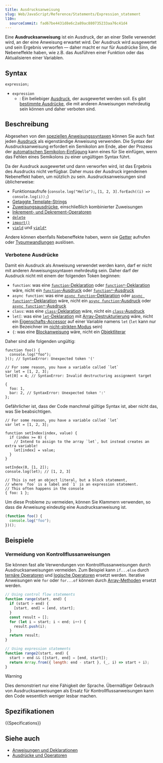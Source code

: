 ```yaml
---
title: Ausdrucksanweisung
slug: Web/JavaScript/Reference/Statements/Expression_statement
l10n:
  sourceCommit: fad67be4431d8e6c2a89ac880735233aa76c41d4
---
```


Eine **Ausdrucksanweisung** ist ein Ausdruck, der an einer Stelle verwendet wird, an der eine Anweisung erwartet wird. Der Ausdruck wird ausgewertet und sein Ergebnis verworfen — daher macht er nur für Ausdrücke Sinn, die Nebeneffekte haben, wie z.B. das Ausführen einer Funktion oder das Aktualisieren einer Variablen.

## Syntax

```js-nolint
expression;
```

- `expression`
  - : Ein beliebiger [Ausdruck](/de/docs/Web/JavaScript/Reference/Operators), der ausgewertet werden soll. Es gibt [bestimmte Ausdrücke](#verbotene_ausdrücke), die mit anderen Anweisungen mehrdeutig sein können und daher verboten sind.

## Beschreibung

Abgesehen von den [speziellen Anweisungssyntaxen](/de/docs/Web/JavaScript/Reference/Statements) können Sie auch fast jeden [Ausdruck](/de/docs/Web/JavaScript/Reference/Operators) als eigenständige Anweisung verwenden. Die Syntax der Ausdrucksanweisung erfordert ein Semikolon am Ende, aber der Prozess der [automatischen Semikolon-Einfügung](/de/docs/Web/JavaScript/Reference/Lexical_grammar#automatic_semicolon_insertion) kann eines für Sie einfügen, wenn das Fehlen eines Semikolons zu einer ungültigen Syntax führt.

Da der Ausdruck ausgewertet und dann verworfen wird, ist das Ergebnis des Ausdrucks nicht verfügbar. Daher muss der Ausdruck irgendeinen Nebeneffekt haben, um nützlich zu sein. Ausdrucksanweisungen sind üblicherweise:

- Funktionsaufrufe (`console.log("Hello");`, `[1, 2, 3].forEach((i) => console.log(i));`)
- [Getaggte Template-Strings](/de/docs/Web/JavaScript/Reference/Template_literals#tagged_templates)
- [Zuweisungsausdrücke](/de/docs/Web/JavaScript/Reference/Operators#assignment_operators), einschließlich kombinierter Zuweisungen
- [Inkrement- und Dekrement-Operatoren](/de/docs/Web/JavaScript/Reference/Operators#increment_and_decrement)
- [`delete`](/de/docs/Web/JavaScript/Reference/Operators/delete)
- [`import()`](/de/docs/Web/JavaScript/Reference/Operators/import)
- [`yield`](/de/docs/Web/JavaScript/Reference/Operators/yield) und [`yield*`](/de/docs/Web/JavaScript/Reference/Operators/yield*)

Andere können ebenfalls Nebeneffekte haben, wenn sie [Getter](/de/docs/Web/JavaScript/Reference/Functions/get) aufrufen oder [Typumwandlungen](/de/docs/Web/JavaScript/Guide/Data_structures#type_coercion) auslösen.

### Verbotene Ausdrücke

Damit ein Ausdruck als Anweisung verwendet werden kann, darf er nicht mit anderen Anweisungssyntaxen mehrdeutig sein. Daher darf der Ausdruck nicht mit einem der folgenden Token beginnen:

- `function`: was eine [`function`-Deklaration](/de/docs/Web/JavaScript/Reference/Statements/function) oder [`function*`-Deklaration](/de/docs/Web/JavaScript/Reference/Statements/function*) wäre, nicht ein [`function`-Ausdruck](/de/docs/Web/JavaScript/Reference/Operators/function) oder [`function*`-Ausdruck](/de/docs/Web/JavaScript/Reference/Operators/function*)
- `async function`: was eine [`async function`-Deklaration](/de/docs/Web/JavaScript/Reference/Statements/async_function) oder [`async function*`-Deklaration](/de/docs/Web/JavaScript/Reference/Statements/async_function*) wäre, nicht ein [`async function`-Ausdruck](/de/docs/Web/JavaScript/Reference/Operators/async_function) oder [`async function*`-Ausdruck](/de/docs/Web/JavaScript/Reference/Operators/async_function*)
- `class`: was eine [`class`-Deklaration](/de/docs/Web/JavaScript/Reference/Statements/class) wäre, nicht ein [`class`-Ausdruck](/de/docs/Web/JavaScript/Reference/Operators/class)
- `let[`: was eine [`let`-Deklaration](/de/docs/Web/JavaScript/Reference/Statements/let) mit [Array-Destrukturierung](/de/docs/Web/JavaScript/Reference/Operators/Destructuring) wäre, nicht ein [Eigenschafts-Accessor](/de/docs/Web/JavaScript/Reference/Operators/Property_accessors) auf einer Variable namens `let` (`let` kann nur ein Bezeichner im [nicht-strikten Modus](/de/docs/Web/JavaScript/Reference/Strict_mode#extra_reserved_words) sein)
- `{`: was eine [Blockanweisung](/de/docs/Web/JavaScript/Reference/Statements/block) wäre, nicht ein [Objektliterar](/de/docs/Web/JavaScript/Reference/Operators/Object_initializer)

Daher sind alle folgenden ungültig:

```js-nolint example-bad
function foo() {
  console.log("foo");
}(); // SyntaxError: Unexpected token '('

// For some reason, you have a variable called `let`
var let = [1, 2, 3];
let[0] = 4; // SyntaxError: Invalid destructuring assignment target

{
  foo: 1,
  bar: 2, // SyntaxError: Unexpected token ':'
};
```

Gefährlicher ist, dass der Code manchmal gültige Syntax ist, aber nicht das, was Sie beabsichtigen.

```js-nolint example-bad
// For some reason, you have a variable called `let`
var let = [1, 2, 3];

function setIndex(index, value) {
  if (index >= 0) {
    // Intend to assign to the array `let`, but instead creates an extra variable!
    let[index] = value;
  }
}

setIndex(0, [1, 2]);
console.log(let); // [1, 2, 3]

// This is not an object literal, but a block statement,
// where `foo` is a label and `1` is an expression statement.
// This often happens in the console
{ foo: 1 };
```

Um diese Probleme zu vermeiden, können Sie Klammern verwenden, so dass die Anweisung eindeutig eine Ausdrucksanweisung ist.

```js example-good
(function foo() {
  console.log("foo");
})();
```

## Beispiele

### Vermeidung von Kontrollflussanweisungen

Sie können fast alle Verwendungen von Kontrollflussanweisungen durch Ausdrucksanweisungen vermeiden. Zum Beispiel kann `if...else` durch [ternäre Operatoren](/de/docs/Web/JavaScript/Reference/Operators/Conditional_operator) und [logische Operatoren](/de/docs/Web/JavaScript/Reference/Operators#binary_logical_operators) ersetzt werden. Iterative Anweisungen wie `for` oder `for...of` können durch [Array-Methoden](/de/docs/Web/JavaScript/Reference/Global_Objects/Array#instance_methods) ersetzt werden.

```js
// Using control flow statements
function range(start, end) {
  if (start > end) {
    [start, end] = [end, start];
  }
  const result = [];
  for (let i = start; i < end; i++) {
    result.push(i);
  }
  return result;
}

// Using expression statements
function range2(start, end) {
  start > end && ([start, end] = [end, start]);
  return Array.from({ length: end - start }, (_, i) => start + i);
}
```

> [!WARNING]
> Dies demonstriert nur eine Fähigkeit der Sprache. Übermäßiger Gebrauch von Ausdrucksanweisungen als Ersatz für Kontrollflussanweisungen kann den Code wesentlich weniger lesbar machen.

## Spezifikationen

{{Specifications}}

## Siehe auch

- [Anweisungen und Deklarationen](/de/docs/Web/JavaScript/Reference/Statements)
- [Ausdrücke und Operatoren](/de/docs/Web/JavaScript/Reference/Operators)
